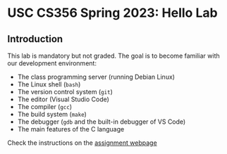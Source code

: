 # USC CS356 Spring 2023: Hello Lab

## Introduction

This lab is mandatory but not graded.
The goal is to become familiar with our development environment:

- The class programming server (running Debian Linux)
- The Linux shell (`bash`)
- The version control system (`git`)
- The editor (Visual Studio Code)
- The compiler (`gcc`)
- The build system (`make`)
- The debugger (`gdb` and the built-in debugger of VS Code)
- The main features of the C language

Check the instructions on the [assignment webpage](https://usc-cs356.github.io/assignments/hellolab.html)
